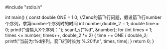 #include "stdio.h"

int main()
{
	const double ONE = 1.0;
	//Zeno的箭飞行问题，假设箭飞行number个序列，求第number个序列时的时间
	int number,double_2 = 1;
	double time = 0;
	printf("请输入X个序列：");
	scanf_s("%d", &number);
	for (int times = 1; times <= number; times++, double_2 *= 2)
	{
		time += ONE / double_2;
		printf("当前为:%d序列，箭飞行时长为:%.20lf\n", times, time);
	}
	return 0;
}
